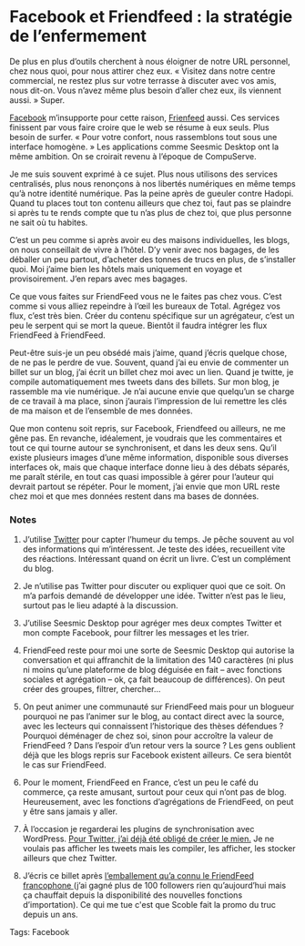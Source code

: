 # Facebook et Friendfeed : la stratégie de l’enfermement

De plus en plus d’outils cherchent à nous éloigner de notre URL personnel, chez nous quoi, pour nous attirer chez eux. « Visitez dans notre centre commercial, ne restez plus sur votre terrasse à discuter avec vos amis, nous dit-on. Vous n’avez même plus besoin d’aller chez eux, ils viennent aussi. » Super.

[Facebook](http://www.facebook.com/tcrouzet) m’insupporte pour cette raison, [Frienfeed](http://friendfeed.com/tcrouzet) aussi. Ces services finissent par vous faire croire que le web se résume à eux seuls. Plus besoin de surfer. « Pour votre confort, nous rassemblons tout sous une interface homogène. » Les applications comme Seesmic Desktop ont la même ambition. On se croirait revenu à l’époque de CompuServe.

Je me suis souvent exprimé à ce sujet. Plus nous utilisons des services centralisés, plus nous renonçons à nos libertés numériques en même temps qu’à notre identité numérique. Pas la peine après de gueuler contre Hadopi. Quand tu places tout ton contenu ailleurs que chez toi, faut pas se plaindre si après tu te rends compte que tu n’as plus de chez toi, que plus personne ne sait où tu habites.

C’est un peu comme si après avoir eu des maisons individuelles, les blogs, on nous conseillait de vivre à l’hôtel. D’y venir avec nos bagages, de les déballer un peu partout, d’acheter des tonnes de trucs en plus, de s’installer quoi. Moi j’aime bien les hôtels mais uniquement en voyage et provisoirement. J’en repars avec mes bagages.

Ce que vous faites sur FriendFeed vous ne le faites pas chez vous. C’est comme si vous alliez repeindre à l’œil les bureaux de Total. Agrégez vos flux, c’est très bien. Créer du contenu spécifique sur un agrégateur, c’est un peu le serpent qui se mort la queue. Bientôt il faudra intégrer les flux FriendFeed à FriendFeed.

Peut-être suis-je un peu obsédé mais j’aime, quand j’écris quelque chose, de ne pas le perdre de vue. Souvent, quand j’ai eu envie de commenter un billet sur un blog, j’ai écrit un billet chez moi avec un lien. Quand je twitte, je compile automatiquement mes tweets dans des billets. Sur mon blog, je rassemble ma vie numérique. Je n’ai aucune envie que quelqu’un se charge de ce travail à ma place, sinon j’aurais l’impression de lui remettre les clés de ma maison et de l’ensemble de mes données.

Que mon contenu soit repris, sur Facebook, Friendfeed ou ailleurs, ne me gêne pas. En revanche, idéalement, je voudrais que les commentaires et tout ce qui tourne autour se synchronisent, et dans les deux sens. Qu’il existe plusieurs images d’une même information, disponible sous diverses interfaces ok, mais que chaque interface donne lieu à des débats séparés, me paraît stérile, en tout cas quasi impossible à gérer pour l’auteur qui devrait partout se répéter. Pour le moment, j’ai envie que mon URL reste chez moi et que mes données restent dans ma bases de données.

### Notes

1. J’utilise [Twitter](http://twitter.com/crouzet) pour capter l’humeur du temps. Je pêche souvent au vol des informations qui m’intéressent. Je teste des idées, recueillent vite des réactions. Intéressant quand on écrit un livre. C’est un complément du blog.

2. Je n’utilise pas Twitter pour discuter ou expliquer quoi que ce soit. On m’a parfois demandé de développer une idée. Twitter n’est pas le lieu, surtout pas le lieu adapté à la discussion.

3. J’utilise Seesmic Desktop pour agréger mes deux comptes Twitter et mon compte Facebook, pour filtrer les messages et les trier.

4. FriendFeed reste pour moi une sorte de Seesmic Desktop qui autorise la conversation et qui affranchit de la limitation des 140 caractères (ni plus ni moins qu’une plateforme de blog déguisée en fait – avec fonctions sociales et agrégation – ok, ça fait beaucoup de différences). On peut créer des groupes, filtrer, chercher…

5. On peut animer une communauté sur FriendFeed mais pour un blogueur pourquoi ne pas l’animer sur le blog, au contact direct avec la source, avec les lecteurs qui connaissent l’historique des thèses défendues ? Pourquoi déménager de chez soi, sinon pour accroître la valeur de FriendFeed ? Dans l’espoir d’un retour vers la source ? Les gens oublient déjà que les blogs repris sur Facebook existent ailleurs. Ce sera bientôt le cas sur FriendFeed.

6. Pour le moment, FriendFeed en France, c’est un peu le café du commerce, ça reste amusant, surtout pour ceux qui n’ont pas de blog. Heureusement, avec les fonctions d’agrégations de FriendFeed, on peut y être sans jamais y aller.

7. À l’occasion je regarderai les plugins de synchronisation avec WordPress. [Pour Twitter, j’ai déjà été obligé de créer le mien.](http://blog.tcrouzet.com/2009/05/22/wp-twiller-perfectionne/) Je ne voulais pas afficher les tweets mais les compiler, les afficher, les stocker ailleurs que chez Twitter.

8. J’écris ce billet après [l’emballement qu’a connu le FriendFeed francophone ](http://www.authueil.org/?2009/07/23/1397-acceleration-brutale)(j’ai gagné plus de 100 followers rien qu’aujourd’hui mais ça chauffait depuis la disponibilité des nouvelles fonctions d’importation). Ce qui me tue c'est que Scoble fait la promo du truc depuis un ans.

Tags: Facebook